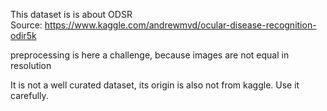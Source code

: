This dataset is is about ODSR <br>Source: https://www.kaggle.com/andrewmvd/ocular-disease-recognition-odir5k

preprocessing is here a challenge, because images are not equal in resolution

It is not a well curated dataset, its origin is also not from kaggle. Use it carefully.